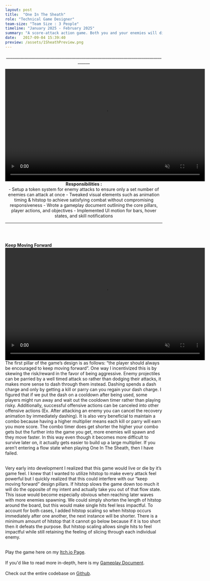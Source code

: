 ```yaml
---
layout: post
title:  "One In The Sheath"
role: "Technical Game Designer"
team-size: "Team Size : 3 People"
timeline: "January 2025 - February 2025"
summary: "A score-attack action game. Both you and your enemies will die from a single attack. Using your dash-attack spends a resource that can be regained by killing enemies or parrying projectiles."
date:   2017-09-04 15:39:40
preview: /assets/1SheathPreview.png
---
```

<p align="center">____________________________________________________________________________________</p>
<p align="center">  
<video width="640" height="360" autoplay muted loop>
  <source src="/assets/BrawloweenVideos/BrawloweenGameplay.mp4" type="video/mp4">
</video>
<br>
<b>Responsibilities :</b><br>
- Setup a token system for enemy attacks to ensure only a set number of enemies can attack at once
- Tweaked visual elements such as animation timing & hitstop to achieve satisfying combat without compromising responsiveness
- Wrote a gameplay document outlining the core pillars, player actions, and objectives
- Implemented UI motion for bars, hover states, and skill notifications

____________________________________________________________________________________
<br><br>

<b>Keep Moving Forward</b><br>
<video width="640" height="360" autoplay muted loop>
  <source src="/assets/RecursionErrorVideos/RecursionError_Axe.mp4" type="video/mp4">
</video>
<br>
The first pillar of the game’s design is as follows: “the player should always be encouraged to keep moving forward”. One way I incentivized this is by skewing the risk/reward in the favor of being aggressive. Enemy projectiles can be parried by a well timed attack so rather than dodging their attacks, it makes more sense to dash through them instead. Dashing spends a dash charge and only by getting a kill or parry can you regain your dash charge. I figured that if we put the dash on a cooldown after being used, some players might run away and wait out the cooldown timer rather than playing risky. Additionally, successful offensive actions can be canceled into other offensive actions (Ex. After attacking an enemy you can cancel the recovery animation by immediately dashing). It is also very beneficial to maintain a combo because having a higher multiplier means each kill or parry will earn you more score. The combo timer does get shorter the higher your combo gets but the further into the game you get, more enemies will spawn and they move faster. In this way even though it becomes more difficult to survive later on, it actually gets easier to build up a large multiplier. If you aren’t entering a flow state when playing One In The Sheath, then I have failed.<br><br>

Very early into development I realized that this game would live or die by it’s game feel. I knew that I wanted to utilize hitstop to make every attack feel powerful but I quickly realized that this could interfere with our “keep moving forward” design pillars. If hitstop slows the game down too much it will do the opposite of my intent and actually take you out of that flow state. This issue would become especially obvious when reaching later waves with more enemies spawning. We could simply shorten the length of hitstop around the board, but this would make single hits feel less impactful. To account for both cases, I added hitstop scaling so when hitstop occurs immediately after one another, the next instance will be shorter. There is a minimum amount of hitstop that it cannot go below because if it is too short then it defeats the purpose. But hitstop scaling allows single hits to feel impactful while still retaining the feeling of slicing through each individual enemy.<br><br>

Play the game here on my <a href="https://shanegamedev.itch.io/one-in-the-sheath">Itch.io Page</a>.<br><br>
If you'd like to read more in-depth, here is my <a href="https://docs.google.com/document/d/1z-u6jxpOQ0967URzYsQztUvDtA67lIu9O2IFe62chjU/edit?usp=sharing"> Gameplay Document</a>.<br><br>
Check out the entire codebase on <a href="https://github.com/ShaneMakesGames/Code-Samples/tree/main/One%20In%20The%20Sheath">Github</a>.<br><br>
